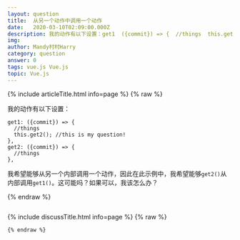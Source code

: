 ```yaml
---
layout: question
title:  从另一个动作中调用一个动作
date:   2020-03-10T02:09:00.000Z
description: 我的动作有以下设置：get1  ({commit}) => {  //things  this.get2(); //this is my ques...
img: 
author: Mandy村村Harry
category: question
answer: 0
tags: vue.js Vue.js
topic: Vue.js
---
```

<div class="article-root">
  <div class="article">
    {% include articleTitle.html info=page %}
    {% raw %}
    <div class="article-content"><p><font style="vertical-align: inherit;"><font style="vertical-align: inherit;">我的动作有以下设置：</font></font></p>

<pre><code>get1: ({commit}) =&gt; {<font></font>
  //things<font></font>
  this.get2(); //this is my question!<font></font>
},<font></font>
get2: ({commit}) =&gt; {<font></font>
  //things<font></font>
},<font></font>
</code></pre>

<p><font style="vertical-align: inherit;"><font style="vertical-align: inherit;">我希望能够从另一个内部调用一个动作，因此在此示例中，我希望能够</font></font><code>get2()</code><font style="vertical-align: inherit;"><font style="vertical-align: inherit;">从内部</font><font style="vertical-align: inherit;">调用</font></font><code>get1()</code><font style="vertical-align: inherit;"><font style="vertical-align: inherit;">。</font><font style="vertical-align: inherit;">这可能吗？如果可以，我该怎么办？</font></font></p></div>
    {% endraw %}
  </div>
  <p style="height: 0;width:0;overflow: hidden;"> 第408篇《从另一个动作中调用一个动作》来自Winter(https://github.com/aiyld/aiyld.github.io)的站点</p>
  <div class="discuss-wrapper">
    {% include discussTitle.html info=page %}
    {% raw %}
    
    {% endraw %}
  </div>
<div>
